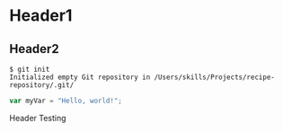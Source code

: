 # Header1
## Header2



```
$ git init
Initialized empty Git repository in /Users/skills/Projects/recipe-repository/.git/
```
``` javascript
var myVar = "Hello, world!";
```

Header Testing
